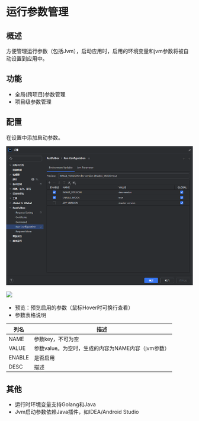 # 运行参数管理

## 概述

方便管理运行参数（包括Jvm），启动应用时，启用的环境变量和jvm参数将被自动设置到应用中。

## 功能

- 全局(跨项目)参数管理
- 项目级参数管理

## 配置

在设置中添加启动参数。

![](images/runvariable.png)

![](images/1717509596336.png)

- 预览：预览启用的参数（鼠标Hover时可换行查看）
- 参数表格说明

| 列名     | 描述                              |
|--------|---------------------------------|
| NAME   | 参数key，不可为空                      |
| VALUE  | 参数value。为空时，生成的内容为NAME内容（jvm参数） |
| ENABLE | 是否启用                            |
| DESC   | 描述                              |

## 其他

- 运行时环境变量支持Golang和Java
- Jvm启动参数依赖Java插件，如IDEA/Android Studio